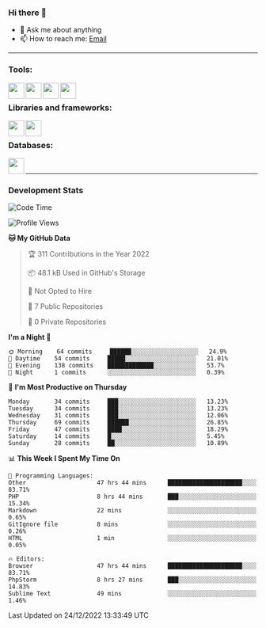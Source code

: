 ### Hi there 👋

<!-- - 🔭 I’m currently working on [huyviet] -->
- 💬 Ask me about anything
- 📫 How to reach me: [Email]
<!-- - ⚡ Fun fact: abc -->

---

### Tools:
<img align='left' height="32" width="32" src="https://cdn.jsdelivr.net/npm/simple-icons@4.8.0/icons/phpstorm.svg" />
<img align='left' height="32" width="32" src="https://cdn.jsdelivr.net/npm/simple-icons@4.8.0/icons/sublimetext.svg" />
<img align='left' height="32" width="32" src="https://cdn.jsdelivr.net/npm/simple-icons@4.8.0/icons/laragon.svg" />
<img align='left' height="32" width="32" src="https://cdn.jsdelivr.net/npm/simple-icons@4.8.0/icons/xampp.svg" />
<br>

### Libraries and frameworks:
<img align='left' height="32" width="32" src="https://cdn.jsdelivr.net/npm/simple-icons@4.8.0/icons/laravel.svg" />
<img align='left' height="32" width="32" src="https://cdn.jsdelivr.net/npm/simple-icons@4.8.0/icons/jquery.svg" />
<br>

### Databases:
<img align='left' height="32" width="32" src="https://cdn.jsdelivr.net/npm/simple-icons@4.8.0/icons/mysql.svg" />
<br>

---
### Development Stats
<!--START_SECTION:waka-->
![Code Time](http://img.shields.io/badge/Code%20Time-592%20hrs%2040%20mins-blue)

![Profile Views](http://img.shields.io/badge/Profile%20Views-0-blue)

**🐱 My GitHub Data** 

> 🏆 311 Contributions in the Year 2022
 > 
> 📦 48.1 kB Used in GitHub's Storage 
 > 
> 🚫 Not Opted to Hire
 > 
> 📜 7 Public Repositories 
 > 
> 🔑 0 Private Repositories  
 > 
**I'm a Night 🦉** 

```text
🌞 Morning    64 commits     ██████░░░░░░░░░░░░░░░░░░░   24.9% 
🌆 Daytime    54 commits     █████░░░░░░░░░░░░░░░░░░░░   21.01% 
🌃 Evening    138 commits    █████████████░░░░░░░░░░░░   53.7% 
🌙 Night      1 commits      ░░░░░░░░░░░░░░░░░░░░░░░░░   0.39%

```
📅 **I'm Most Productive on Thursday** 

```text
Monday       34 commits     ███░░░░░░░░░░░░░░░░░░░░░░   13.23% 
Tuesday      34 commits     ███░░░░░░░░░░░░░░░░░░░░░░   13.23% 
Wednesday    31 commits     ███░░░░░░░░░░░░░░░░░░░░░░   12.06% 
Thursday     69 commits     ██████░░░░░░░░░░░░░░░░░░░   26.85% 
Friday       47 commits     ████░░░░░░░░░░░░░░░░░░░░░   18.29% 
Saturday     14 commits     █░░░░░░░░░░░░░░░░░░░░░░░░   5.45% 
Sunday       28 commits     ██░░░░░░░░░░░░░░░░░░░░░░░   10.89%

```


📊 **This Week I Spent My Time On** 

```text
💬 Programming Languages: 
Other                    47 hrs 44 mins      █████████████████████░░░░   83.71% 
PHP                      8 hrs 44 mins       ███░░░░░░░░░░░░░░░░░░░░░░   15.34% 
Markdown                 22 mins             ░░░░░░░░░░░░░░░░░░░░░░░░░   0.65% 
GitIgnore file           8 mins              ░░░░░░░░░░░░░░░░░░░░░░░░░   0.26% 
HTML                     1 min               ░░░░░░░░░░░░░░░░░░░░░░░░░   0.05%

🔥 Editors: 
Browser                  47 hrs 44 mins      █████████████████████░░░░   83.71% 
PhpStorm                 8 hrs 27 mins       ███░░░░░░░░░░░░░░░░░░░░░░   14.83% 
Sublime Text             49 mins             ░░░░░░░░░░░░░░░░░░░░░░░░░   1.46%

```


 Last Updated on 24/12/2022 13:33:49 UTC
<!--END_SECTION:waka-->

[huyviet]: https://huyviet.vn/
[EMAIl]: https://mail.google.com/mail/u/0/?fs=1&tf=cm&source=mailto&to=huynguyenviet0110@gmail.com
